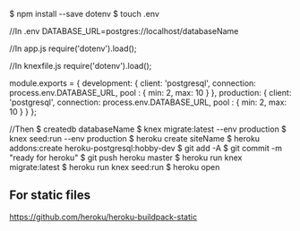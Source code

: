 $ npm install --save dotenv $ touch .env

//In .env
DATABASE_URL=postgres://localhost/databaseName

//In app.js
require('dotenv').load();  

//In knexfile.js
require('dotenv').load();

module.exports = {
  development: {
    client: 'postgresql',
    connection: process.env.DATABASE_URL,
    pool : {
      min: 2,
      max: 10
    }
  },
  production: {
    client: 'postgresql',
    connection: process.env.DATABASE_URL,
    pool : {
      min: 2,
      max: 10
    }
  }
};

//Then
$ createdb databaseName
$ knex migrate:latest --env production
$ knex seed:run --env production
$ heroku create siteName
$ heroku addons:create heroku-postgresql:hobby-dev
$ git add -A $ git commit -m "ready for heroku"
$ git push heroku master
$ heroku run knex migrate:latest
$ heroku run knex seed:run
$ heroku open

## For static files
https://github.com/heroku/heroku-buildpack-static

